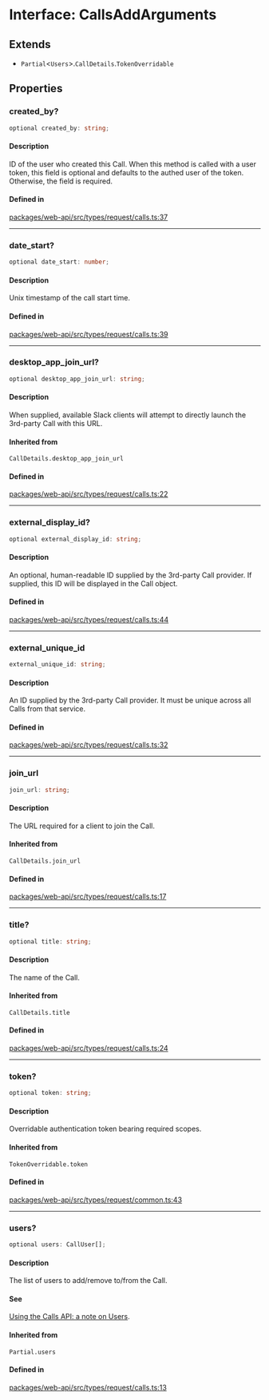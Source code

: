 # Interface: CallsAddArguments

## Extends

- `Partial`\<`Users`\>.`CallDetails`.`TokenOverridable`

## Properties

### created\_by?

```ts
optional created_by: string;
```

#### Description

ID of the user who created this Call. When this method is called with a user token,
this field is optional and defaults to the authed user of the token. Otherwise, the field is required.

#### Defined in

[packages/web-api/src/types/request/calls.ts:37](https://github.com/slackapi/node-slack-sdk/blob/7b348598b763c2b7545d1042b5f0429775cfa62c/packages/web-api/src/types/request/calls.ts#L37)

***

### date\_start?

```ts
optional date_start: number;
```

#### Description

Unix timestamp of the call start time.

#### Defined in

[packages/web-api/src/types/request/calls.ts:39](https://github.com/slackapi/node-slack-sdk/blob/7b348598b763c2b7545d1042b5f0429775cfa62c/packages/web-api/src/types/request/calls.ts#L39)

***

### desktop\_app\_join\_url?

```ts
optional desktop_app_join_url: string;
```

#### Description

When supplied, available Slack clients will attempt to directly launch the 3rd-party Call
with this URL.

#### Inherited from

`CallDetails.desktop_app_join_url`

#### Defined in

[packages/web-api/src/types/request/calls.ts:22](https://github.com/slackapi/node-slack-sdk/blob/7b348598b763c2b7545d1042b5f0429775cfa62c/packages/web-api/src/types/request/calls.ts#L22)

***

### external\_display\_id?

```ts
optional external_display_id: string;
```

#### Description

An optional, human-readable ID supplied by the 3rd-party Call provider.
If supplied, this ID will be displayed in the Call object.

#### Defined in

[packages/web-api/src/types/request/calls.ts:44](https://github.com/slackapi/node-slack-sdk/blob/7b348598b763c2b7545d1042b5f0429775cfa62c/packages/web-api/src/types/request/calls.ts#L44)

***

### external\_unique\_id

```ts
external_unique_id: string;
```

#### Description

An ID supplied by the 3rd-party Call provider. It must be unique across all Calls from that service.

#### Defined in

[packages/web-api/src/types/request/calls.ts:32](https://github.com/slackapi/node-slack-sdk/blob/7b348598b763c2b7545d1042b5f0429775cfa62c/packages/web-api/src/types/request/calls.ts#L32)

***

### join\_url

```ts
join_url: string;
```

#### Description

The URL required for a client to join the Call.

#### Inherited from

`CallDetails.join_url`

#### Defined in

[packages/web-api/src/types/request/calls.ts:17](https://github.com/slackapi/node-slack-sdk/blob/7b348598b763c2b7545d1042b5f0429775cfa62c/packages/web-api/src/types/request/calls.ts#L17)

***

### title?

```ts
optional title: string;
```

#### Description

The name of the Call.

#### Inherited from

`CallDetails.title`

#### Defined in

[packages/web-api/src/types/request/calls.ts:24](https://github.com/slackapi/node-slack-sdk/blob/7b348598b763c2b7545d1042b5f0429775cfa62c/packages/web-api/src/types/request/calls.ts#L24)

***

### token?

```ts
optional token: string;
```

#### Description

Overridable authentication token bearing required scopes.

#### Inherited from

`TokenOverridable.token`

#### Defined in

[packages/web-api/src/types/request/common.ts:43](https://github.com/slackapi/node-slack-sdk/blob/7b348598b763c2b7545d1042b5f0429775cfa62c/packages/web-api/src/types/request/common.ts#L43)

***

### users?

```ts
optional users: CallUser[];
```

#### Description

The list of users to add/remove to/from the Call.

#### See

[Using the Calls API: a note on Users](https://api.slack.com/apis/calls#users).

#### Inherited from

`Partial.users`

#### Defined in

[packages/web-api/src/types/request/calls.ts:13](https://github.com/slackapi/node-slack-sdk/blob/7b348598b763c2b7545d1042b5f0429775cfa62c/packages/web-api/src/types/request/calls.ts#L13)
